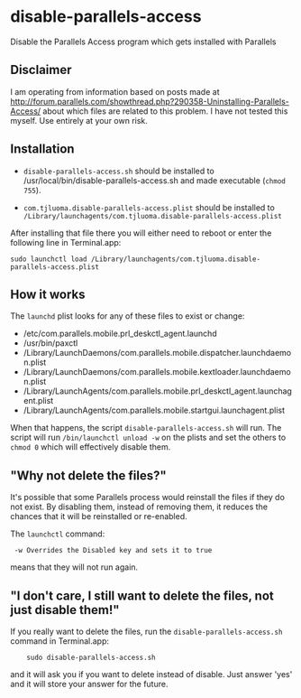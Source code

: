 disable-parallels-access
========================

Disable the Parallels Access program which gets installed with Parallels


## Disclaimer ##

I am operating from information based on posts made at <http://forum.parallels.com/showthread.php?290358-Uninstalling-Parallels-Access/> about which files are related to this problem. I have not tested this myself. Use entirely at your own risk.

## Installation ##

* `disable-parallels-access.sh` should be installed to /usr/local/bin/disable-parallels-access.sh and made executable (`chmod 755`).

* `com.tjluoma.disable-parallels-access.plist` should be installed to `/Library/launchagents/com.tjluoma.disable-parallels-access.plist`

After installing that file there you will either need to reboot or enter the following line in Terminal.app:

	sudo launchctl load /Library/launchagents/com.tjluoma.disable-parallels-access.plist

## How it works ##

The `launchd` plist looks for any of these files to exist or change:

* /etc/com.parallels.mobile.prl_deskctl_agent.launchd 
* /usr/bin/paxctl
* /Library/LaunchDaemons/com.parallels.mobile.dispatcher.launchdaemon.plist 
* /Library/LaunchDaemons/com.parallels.mobile.kextloader.launchdaemon.plist 
* /Library/LaunchAgents/com.parallels.mobile.prl_deskctl_agent.launchagent.plist 
* /Library/LaunchAgents/com.parallels.mobile.startgui.launchagent.plist

When that happens, the script `disable-parallels-access.sh` will run. The script will run `/bin/launchctl unload -w` on the plists and set the others to `chmod 0` which will effectively disable them.

## "Why not delete the files?" ##

It's possible that some Parallels process would reinstall the files if they do not exist. By disabling them, instead of removing them, it reduces the chances that it will be reinstalled or re-enabled. 

The `launchctl` command: 

	 -w Overrides the Disabled key and sets it to true

means that they will not run again.

## "I don't care, I still want to delete the files, not just disable them!"

If you really want to delete the files, run the `disable-parallels-access.sh` command in Terminal.app:

		sudo disable-parallels-access.sh

and it will ask you if you want to delete instead of disable. Just answer 'yes' and it will store your answer for the future.



 

